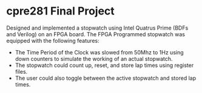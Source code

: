 # cpre281 Final Project
Designed and implemented a stopwatch using Intel Quatrus Prime (BDFs and Verilog) on an FPGA board. The FPGA Programmed stopwatch was equipped with the following features:
- The Time Period of the Clock was slowed from 50Mhz to 1Hz using down counters to simulate the working of an actual stopwatch.
- The stopwatch could count up, reset, and store lap times using register files.
- The user could also toggle between the active stopwatch and stored lap times.
